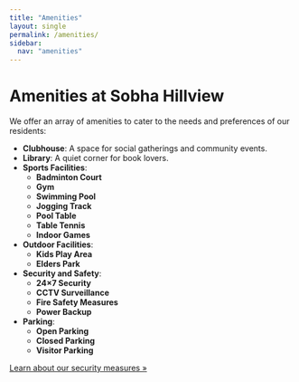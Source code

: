 ```yaml
---
title: "Amenities"
layout: single
permalink: /amenities/
sidebar:
  nav: "amenities"
---
```



# Amenities at Sobha Hillview

We offer an array of amenities to cater to the needs and preferences of our residents:

- **Clubhouse**: A space for social gatherings and community events.
- **Library**: A quiet corner for book lovers.
- **Sports Facilities**:
  - **Badminton Court**
  - **Gym**
  - **Swimming Pool**
  - **Jogging Track**
  - **Pool Table**
  - **Table Tennis**
  - **Indoor Games**
- **Outdoor Facilities**:
  - **Kids Play Area**
  - **Elders Park**
- **Security and Safety**:
  - **24×7 Security**
  - **CCTV Surveillance**
  - **Fire Safety Measures**
  - **Power Backup**
- **Parking**:
  - **Open Parking**
  - **Closed Parking**
  - **Visitor Parking**

[Learn about our security measures »](/security/)
